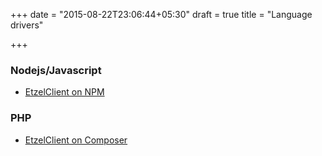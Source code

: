 +++
date = "2015-08-22T23:06:44+05:30"
draft = true
title = "Language drivers"

+++

### Nodejs/Javascript

- [EtzelClient on NPM](/docs/drivers/js)

### PHP

- [EtzelClient on Composer](/docs/drivers/php)